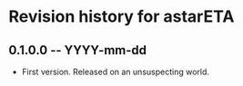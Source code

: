 # Revision history for astarETA

## 0.1.0.0  -- YYYY-mm-dd

* First version. Released on an unsuspecting world.

